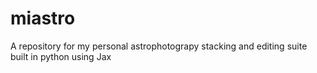 # miastro
A repository for my personal astrophotograpy stacking and editing suite built in python using Jax
